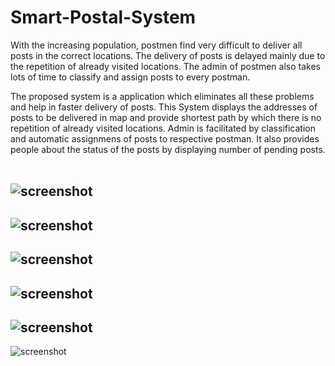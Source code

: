 # Smart-Postal-System

With the increasing population, postmen find very difficult to deliver all posts in the correct locations. The delivery of posts is delayed mainly due to the repetition of already visited locations. The admin of postmen also takes lots of time to classify and assign posts to every postman.<br>

The proposed system is a application which eliminates all these problems and help in faster delivery of posts. This System displays the addresses of posts to be delivered in map and provide shortest path by which there is no repetition of already visited locations. Admin is facilitated by classification and automatic assignmens of posts to respective postman. It also provides people about the status of the posts by displaying number of pending posts.<br><br>

![screenshot](https://github.com/rishi772001/Smart-Postal-System/blob/master/postal%20system%20screenshots/Screenshot%20(262).png)
---
![screenshot](https://github.com/rishi772001/Smart-Postal-System/blob/master/postal%20system%20screenshots/Screenshot%20(263).png)
---
![screenshot](https://github.com/rishi772001/Smart-Postal-System/blob/master/postal%20system%20screenshots/Screenshot%20(264).png)
---
![screenshot](https://github.com/rishi772001/Smart-Postal-System/blob/master/postal%20system%20screenshots/Screenshot%20(265).png)
---
![screenshot](https://github.com/rishi772001/Smart-Postal-System/blob/master/postal%20system%20screenshots/Screenshot%20(266).png)
---
![screenshot](https://github.com/rishi772001/Smart-Postal-System/blob/master/postal%20system%20screenshots/Screenshot%20(267).png)


